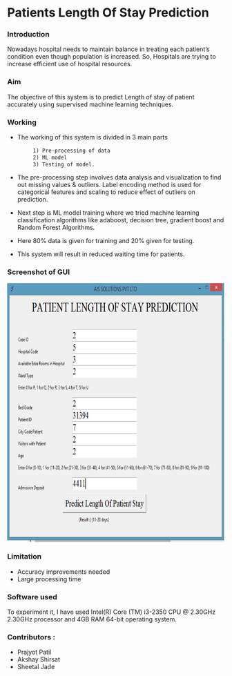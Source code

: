 # Patients Length Of Stay Prediction

### Introduction

Nowadays hospital needs to maintain balance in treating each patient’s condition even though population is increased. So, Hospitals are trying to increase efficient use of hospital resources.

### Aim

The objective of this system is to predict Length of stay of patient accurately using supervised machine learning techniques.

### Working

* The working of this system is divided in 3 main parts 
    
           1) Pre-processing of data 
           2) ML model 
           3) Testing of model. 
* The pre-processing step involves data analysis and visualization to find out missing values & outliers. Label encoding method is used for categorical features and scaling to reduce effect of outliers on prediction. 
* Next step is ML model training where we tried machine learning classification algorithms like adaboost, decision tree, gradient boost and Random Forest Algorithms.
* Here 80% data is given for training and 20% given for testing.
* This system will result in reduced waiting time for patients.


### Screenshot of GUI
<img src="https://github.com/SheetalJade2019/PatientLengthOfStayPrediction/blob/main/Patient%20LOS%20Prediction.png" align="center" width="800" height="600">

### Limitation 
 *  Accuracy improvements needed
 *  Large processing time

### Software used

To experiment it, I have used Intel(R) Core (TM) i3-2350 CPU @ 2.30GHz 2.30GHz processor and 4GB RAM 64-bit operating system. 

### Contributors :
  * Prajyot Patil
  * Akshay Shirsat
  * Sheetal Jade  
  

